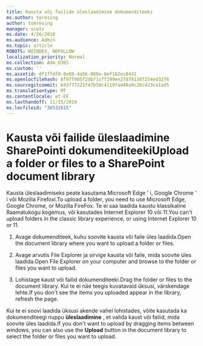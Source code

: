 ```yaml
---
title: Kausta või failide üleslaadimine dokumenditeeki
ms.author: toresing
author: tomresing
manager: scotv
ms.date: 4/26/2018
ms.audience: Admin
ms.topic: article
ROBOTS: NOINDEX, NOFOLLOW
localization_priority: Normal
ms.collection: Adm_O365
ms.custom: ''
ms.assetid: df1ffdf0-8e08-4a56-880e-8ef162ec8431
ms.openlocfilehash: 8f97f905f2db71cff299ee27d78138f254ed32f6
ms.sourcegitcommit: b43f77221f47b50c41197a448a9c26c423ce1ad5
ms.translationtype: MT
ms.contentlocale: et-EE
ms.lasthandoff: 11/15/2019
ms.locfileid: "36532615"
---
```

# <a name="upload-a-folder-or-files-to-a-sharepoint-document-library"></a><span data-ttu-id="c513c-102">Kausta või failide üleslaadimine SharePointi dokumenditeeki</span><span class="sxs-lookup"><span data-stu-id="c513c-102">Upload a folder or files to a SharePoint document library</span></span>

<span data-ttu-id="c513c-103">Kausta üleslaadimiseks peate kasutama Microsoft Edge ' i, Google Chrome ' i või Mozilla Firefoxi.</span><span class="sxs-lookup"><span data-stu-id="c513c-103">To upload a folder, you need to use Microsoft Edge, Google Chrome, or Mozilla FireFox.</span></span> <span data-ttu-id="c513c-104">Te ei saa laadida kaustu klassikaline Raamatukogu kogemus, või kasutades Internet Explorer 10 või 11.</span><span class="sxs-lookup"><span data-stu-id="c513c-104">You can't upload folders in the classic library experience, or using Internet Explorer 10 or 11.</span></span>
  
1. <span data-ttu-id="c513c-105">Avage dokumenditeek, kuhu soovite kausta või faile üles laadida.</span><span class="sxs-lookup"><span data-stu-id="c513c-105">Open the document library where you want to upload a folder or files.</span></span>
    
2. <span data-ttu-id="c513c-106">Avage arvutis File Explorer ja sirvige kausta või faile, mida soovite üles laadida.</span><span class="sxs-lookup"><span data-stu-id="c513c-106">Open File Explorer on your computer and browse to the folder or files you want to upload.</span></span>
    
3. <span data-ttu-id="c513c-107">Lohistage kaust või failid dokumenditeeki.</span><span class="sxs-lookup"><span data-stu-id="c513c-107">Drag the folder or files to the document library.</span></span> <span data-ttu-id="c513c-108">Kui te ei näe teegis kuvatavaid üksusi, värskendage lehte.</span><span class="sxs-lookup"><span data-stu-id="c513c-108">If you don't see the items you uploaded appear in the library, refresh the page.</span></span> 
    
<span data-ttu-id="c513c-109">Kui te ei soovi laadida üksusi akende vahel lohistades, võite kasutada ka dokumenditeegi nuppu **üleslaadimine** , et valida kaust või failid, mida soovite üles laadida.</span><span class="sxs-lookup"><span data-stu-id="c513c-109">If you don't want to upload by dragging items between windows, you can also use the **Upload** button in the document library to select the folder or files you want to upload.</span></span> 
  

